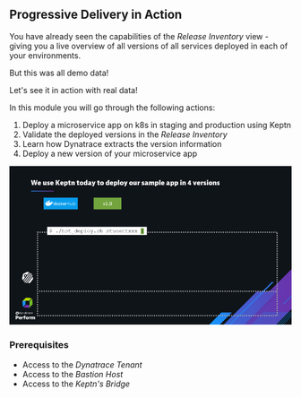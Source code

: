 ## Progressive Delivery in Action

You have already seen the capabilities of the *Release Inventory* view - giving you a live overview of all versions of all services deployed in each of your environments. 

But this was all demo data!

Let's see it in action with real data!

In this module you will go through the following actions:

1. Deploy a microservice app on k8s in staging and production using Keptn
1. Validate the deployed versions in the *Release Inventory*
1. Learn how Dynatrace extracts the version information
1. Deploy a new version of your microservice app

![](../../assets/images/keptn_workflow_animated.gif)


### Prerequisites

- Access to the _Dynatrace Tenant_
- Access to the _Bastion Host_
- Access to the _Keptn's Bridge_
